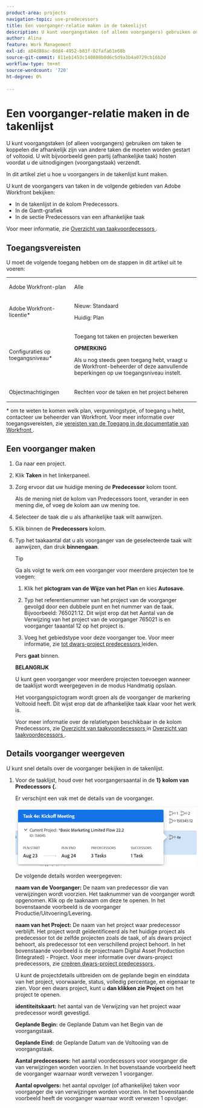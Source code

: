 ```yaml
---
product-area: projects
navigation-topic: use-predecessors
title: Een voorganger-relatie maken in de takenlijst
description: U kunt voorgangstaken (of alleen voorgangers) gebruiken om taken te koppelen die afhankelijk zijn van andere taken die moeten worden gestart of voltooid. U wilt bijvoorbeeld geen partij (afhankelijke taak) hosten voordat u de uitnodigingen (voorgangstaak) verzendt.
author: Alina
feature: Work Management
exl-id: a84d88ac-8dd4-4952-b83f-02fafa61e68b
source-git-commit: 811eb1453c140808b0d6c5d9a3b4a0729cb16b2d
workflow-type: tm+mt
source-wordcount: '720'
ht-degree: 0%

---
```


# Een voorganger-relatie maken in de takenlijst

U kunt voorgangstaken (of alleen voorgangers) gebruiken om taken te koppelen die afhankelijk zijn van andere taken die moeten worden gestart of voltooid. U wilt bijvoorbeeld geen partij (afhankelijke taak) hosten voordat u de uitnodigingen (voorgangstaak) verzendt.

In dit artikel ziet u hoe u voorgangers in de takenlijst kunt maken.

U kunt de voorgangers van taken in de volgende gebieden van Adobe Workfront bekijken:

* In de takenlijst in de kolom Predecessors.
* In de Gantt-grafiek
* In de sectie Predecessors van een afhankelijke taak

Voor meer informatie, zie [ Overzicht van taakvoordecessors ](../../../manage-work/tasks/use-prdcssrs/predecessors-overview.md).

## Toegangsvereisten

U moet de volgende toegang hebben om de stappen in dit artikel uit te voeren:

<table style="table-layout:auto"> 
 <col> 
 <col> 
 <tbody> 
  <tr> 
   <td role="rowheader">Adobe Workfront-plan</td> 
   <td> <p>Alle</p> </td> 
  </tr> 
  <tr> 
   <td role="rowheader">Adobe Workfront-licentie*</td> 
   <td> <p>Nieuw: Standaard </p><p>Huidig: Plan </p> </td> 
  </tr> 
  <tr> 
   <td role="rowheader">Configuraties op toegangsniveau*</td> 
   <td> <p>Toegang tot taken en projecten bewerken</p> <p><b>OPMERKING</b>

Als u nog steeds geen toegang hebt, vraagt u de Workfront-beheerder of deze aanvullende beperkingen op uw toegangsniveau instelt. </p> </td>
</tr> 
  <tr> 
   <td role="rowheader">Objectmachtigingen</td> 
   <td> <p>Rechten voor de taken en het project beheren</p> </td> 
  </tr> 
 </tbody> 
</table>

&#42; om te weten te komen welk plan, vergunningstype, of toegang u hebt, contacteer uw beheerder van Workfront. Voor meer informatie over toegangsvereisten, zie [ vereisten van de Toegang in de documentatie van Workfront ](/help/quicksilver/administration-and-setup/add-users/access-levels-and-object-permissions/access-level-requirements-in-documentation.md).

## Een voorganger maken

1. Ga naar een project.
1. Klik **Taken** in het linkerpaneel.
1. Zorg ervoor dat uw huidige mening de **Predecessor** kolom toont.

   Als de mening niet de kolom van Predecessors toont, verander in een mening die, of voeg de kolom aan uw mening toe.

1. Selecteer de taak die u als afhankelijke taak wilt aanwijzen.
1. Klik binnen de **Predecessors** kolom.
1. Typ het taakaantal dat u als voorganger van de geselecteerde taak wilt aanwijzen, dan druk **binnengaan**.

   >[!TIP]
   >
   >Ga als volgt te werk om een voorganger voor meerdere projecten toe te voegen:
   >
   >1. Klik het **pictogram van de Wijze van het Plan** en kies **Autosave**.
   >
   >1. Typ het referentienummer van het project van de voorganger gevolgd door een dubbele punt en het nummer van de taak. Bijvoorbeeld: 765021:12. Dit wijst erop dat het Aantal van de Verwijzing van het project van de voorganger 765021 is en voorganger taaantal 12 op het project is.
   >
   >1. Voeg het gebiedstype voor deze voorganger toe. Voor meer informatie, zie [ tot dwars-project predecessors ](/help/quicksilver/manage-work/tasks/use-prdcssrs/cross-project-predecessors.md) leiden.
   >
   >Pers **gaat** binnen.
   >
   >**BELANGRIJK**
   >
   >U kunt geen voorganger voor meerdere projecten toevoegen wanneer de taaklijst wordt weergegeven in de modus Handmatig opslaan.

   Het voorgangspictogram wordt groen als de voorganger de markering Voltooid heeft. Dit wijst erop dat de afhankelijke taak klaar voor het werk is.

   Voor meer informatie over de relatietypen beschikbaar in de kolom Predecessors, zie [ Overzicht van taakvoordecessors ](../../../manage-work/tasks/use-prdcssrs/predecessors-overview.md) in [ Overzicht van taakvoordecessors ](../../../manage-work/tasks/use-prdcssrs/predecessors-overview.md).

## Details voorganger weergeven

U kunt snel details over de voorganger bekijken in de takenlijst.

1. Voor de taaklijst, houd over het voorgangersaantal in de **1} kolom van Predecessors {.**

   Er verschijnt een vak met de details van de voorganger.

   ![ Details van de Predecessor ](assets/predecessor-details-in-task-list.png)

   De volgende details worden weergegeven:

   **naam van de Voorganger:** De naam van predecessor die van verwijzingen wordt voorzien. Het taaknummer van de voorganger wordt opgenomen. Klik op de taaknaam om deze te openen. In het bovenstaande voorbeeld is de voorganger Productie/Uitvoering/Levering.

   **naam van het Project:** De naam van het project waar predecessor verblijft. Het project wordt geïdentificeerd als het huidige project als predecessor tot de zelfde projecten zoals de taak, of als dwars project behoort, als predecessor tot een verschillend project behoort. In het bovenstaande voorbeeld is de projectnaam Digital Asset Production (Integrated) - Project. Voor meer informatie over dwars-project predecessors, zie [ creëren dwars-project predecessors ](../../tasks/use-prdcssrs/cross-project-predecessors.md).

   U kunt de projectdetails uitbreiden om de geplande begin en einddata van het project, voorwaarde, status, volledig percentage, en eigenaar te zien. Voor een dwars project, kunt u **dan klikken zie Project** om het project te openen.

   **identiteitskaart:** het aantal van de Verwijzing van het project waar predecessor wordt gevestigd.

   **Geplande Begin:** de Geplande Datum van het Begin van de voorgangstaak.

   **Geplande Eind:** de Geplande Datum van de Voltooiing van de voorgangstaak.

   **Aantal predecessors:** het aantal voordecessors voor voorganger die van verwijzingen worden voorzien. In het bovenstaande voorbeeld heeft de voorganger waarnaar wordt verwezen 1 voorganger.

   **Aantal opvolgers:** het aantal opvolger (of afhankelijke) taken voor voorganger die van verwijzingen worden voorzien. In het bovenstaande voorbeeld heeft de voorganger waarnaar wordt verwezen 1 opvolger.
